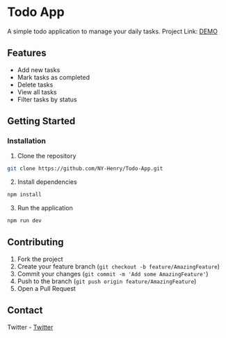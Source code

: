 # Todo App

A simple todo application to manage your daily tasks.
Project Link: [DEMO](https://NY-Henry.github.io/Todo-App)

## Features

- Add new tasks
- Mark tasks as completed
- Delete tasks
- View all tasks
- Filter tasks by status

## Getting Started

### Installation

1. Clone the repository

```bash
git clone https://github.com/NY-Henry/Todo-App.git
```

2. Install dependencies

```bash
npm install
```

3. Run the application

```bash
npm run dev
```

## Contributing

1. Fork the project
2. Create your feature branch (`git checkout -b feature/AmazingFeature`)
3. Commit your changes (`git commit -m 'Add some AmazingFeature'`)
4. Push to the branch (`git push origin feature/AmazingFeature`)
5. Open a Pull Request

## Contact

Twitter - [Twitter](https://twitter.com/NyHenry5)

